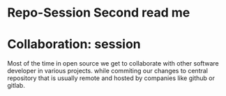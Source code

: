 # Repo-Session Second read me
# Collaboration: session

Most of the time in open source we get to collaborate with other software developer in various projects. while commiting our changes to central repository
that is usually remote and hosted by companies like github or gitlab.
